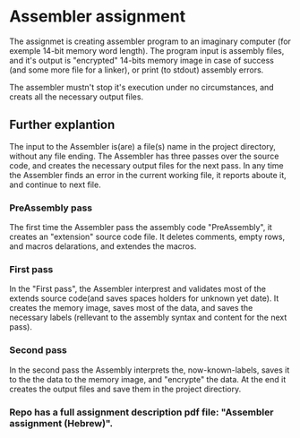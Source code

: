 # Assembler assignment

The assignmet is creating assembler program to an imaginary computer (for exemple 14-bit memory word length).
The program input is assembly files, and it's output is "encrypted" 14-bits memory image in case of success (and some more file for a linker), or print (to stdout) assembly errors.

The assembler mustn't stop it's execution under no circumstances, and creats all the necessary output files. 

## Further explantion

The input to the Assembler is(are) a file(s) name in the project directory, without any file ending. The Assembler has three passes over the source code, and creates the necessary output files for the next pass.
In any time the Assembler finds an error in the current working file, it reports aboute it, and continue to next file.

### PreAssembly pass
The first time the Assembler pass the assembly code "PreAssembly", it creates an "extension" source code file. It deletes comments, empty rows, and macros delarations, and extendes the macros.

### First pass
In the "First pass", the Assembler interprest and validates most of the extends source code(and saves spaces holders for unknown yet date). It creates the memory image, saves most of the data, and saves the necessary labels (rellevant to the assembly syntax and content for the next pass).

### Second pass 
In the second pass the Assembly interprets the, now-known-labels, saves it to the the data to the memory image, and "encrypte" the data. At the end it creates the output files and save them in the project directiory.


### Repo has a full assignment description pdf file: "Assembler assignment (Hebrew)".
